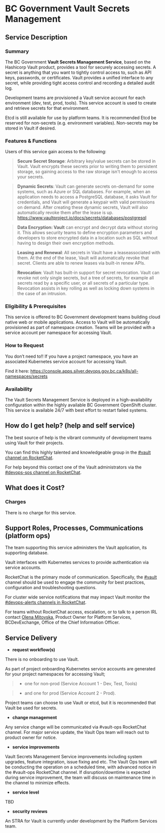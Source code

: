 # BC Government Vault Secrets Management  

## Service Description

### Summary

The BC Government **Vault Secrets Management Service**, based on the Hashicorp Vault product, provides a tool for securely accessing secrets. A secret is anything that you want to tightly control access to, such as API keys, passwords, or certificates. Vault provides a unified interface to any secret, while providing tight access control and recording a detailed audit log.

Development teams are provisioned a Vault service account for each environment (dev, test, prod, tools).  This service account is used to create and retrieve secrets for that environment.

Etcd is still available for use by platform teams.  It is recommended Etcd be reserved for non-secrets (e.g. environment variables).  Non-secrets may be stored in Vault if desired.

### Features & Functions

Users of this service gain access to the following:

>**Secure Secret Storage**: Arbitrary key/value secrets can be stored in Vault. Vault encrypts these secrets prior to writing them to persistent storage, so gaining access to the raw storage isn't enough to access your secrets.

>**Dynamic Secrets**: Vault can generate secrets on-demand for some systems, such as Azure or SQL databases. For example, when an application needs to access a PostgreSQL database, it asks Vault for credentials, and Vault will generate a keypair with valid permissions on demand. After creating these dynamic secrets, Vault will also automatically revoke them after the lease is up. https://www.vaultproject.io/docs/secrets/databases/postgresql

>**Data Encryption: Vault** can encrypt and decrypt data without storing it. This allows security teams to define encryption parameters and developers to store encrypted data in a location such as SQL without having to design their own encryption methods.

>**Leasing and Renewal**: All secrets in Vault have a leaseassociated with them. At the end of the lease, Vault will automatically revoke that secret. Clients are able to renew leases via built-in renew APIs.

>**Revocation**: Vault has built-in support for secret revocation. Vault can revoke not only single secrets, but a tree of secrets, for example all secrets read by a specific user, or all secrets of a particular type. Revocation assists in key rolling as well as locking down systems in the case of an intrusion.

### Eligibility & Prerequisites

This service is offered to BC Government development teams building cloud native web or mobile applications. Access to Vault will be automatically provisioned as part of namespace creation.  Teams will be provided with a service account per namespace for accessing Vault.

### How to Request

You don’t need to!!  If you have a project namespace, you have an associated Kubernetes service account for accessing Vault.  

Find it here: https://console.apps.silver.devops.gov.bc.ca/k8s/all-namespaces/secrets

### Availability 

The Vault Secrets Management Service is deployed in a high-availability configuration within the highly available BC Government OpenShift cluster. 
This service is available 24/7 with best effort to restart failed systems.

## How do I get help? (help and self service)

The best source of help is the vibrant community of development teams using Vault for their projects. 

You can find this highly talented and knowledgeable group in the [#vault channel on RocketChat](https://chat.pathfinder.gov.bc.ca/channel/vault).

For help beyond this contact one of the Vault administrators via the [#devops-sos channel on RocketChat](https://chat.pathfinder.gov.bc.ca/channel/devops-sos).

## What does it Cost?

### Charges

There is no charge for this service.

## Support Roles, Processes, Communications (platform ops)

The team supporting this service administers the Vault application, its supporting database.

Vault interfaces with Kubernetes services to provide authentication via service accounts.

RocketChat is the primary mode of communication. Specifically, the [#vault](https://chat.pathfinder.gov.bc.ca/channel/vault) channel should be used to engage the community for best practices, configuration and troubleshooting questions.

For cluster wide service notifications that may impact Vault monitor the [#devops-alerts channels in RocketChat](https://chat.pathfinder.gov.bc.ca/channel/devops-alerts).

For teams without RocketChat access, escalation, or to talk to a person IRL contact [Olena Mitovska](mailto:olena.mitovska@gov.bc.ca), Product Owner for Platform Services, BCDevExchange, Office of the Chief Information Officer.

## Service Delivery

* **request workflow(s)**

There is no onboarding to use Vault.

As part of project onboarding Kubernetes service accounts are generated for your project namespaces for accessing Vault;
>  * one for non-prod (Service Account 1 - Dev, Test, Tools)

>  * and one for prod (Service Account 2 - Prod). 

Project teams can choose to use Vault or etcd, but it is recommended that Vault be used for secrets.

* **change management**

Any service change will be communicated via #vault-ops RocketChat channel. For major service update, the Vault Ops team will reach out to product owner for notice.

* **service improvements**

Vault Secrets Management Service improvements including system upgrades, feature integration, issue fixing and etc. The Vault Ops team will be conducting the operation on a scheduled time, with advanced notice in the #vault-ops RocketChat channel. If disruption/downtime is expected during service improvement, the team will discuss on maintenance time in the channel to minimize effects.

* **service level**

TBD

* **security reviews**

An STRA for Vault is currently under development by the Platform Services team.


